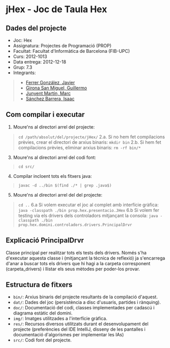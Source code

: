 jHex - Joc de Taula Hex
========

Dades del projecte
--------

* Joc:			Hex
* Assignatura:	Projectes de Programació (PROP)
* Facultat: 	Facultat d'Informàtica de Barcelona (FIB-UPC)
* Curs:			2012-1013
* Data entrega:	2012-12-18
* Grup: 		7.3
* Integrants:
> * [Ferrer González, Javier](mailto:javier.ferrer.gonzalez@est.fib.upc.edu)
> * [Girona San Miguel, Guillermo](mailto:guillermo.girona@est.fib.upc.edu)
> * [Junyent Martín, Marc](mailto:marc.junyent@est.fib.upc.edu)
> * [Sánchez Barrera, Isaac](mailto:isaac.sanchez.barrera@est.fib.upc.edu)


Com compilar i executar
--------

1. Moure'ns al directori arrel del projecte:
> ``cd /path/absolut/del/projecte/jHex/``
2.a. Si no hem fet compilacions prèvies, crear el directori de arxius binaris:
> ``mkdir bin``
2.b. Si hem fet compilacions prèvies, eliminar arxius binaris:
> ``rm -rf bin/*``
3. Moure'ns al directori arrel del codi font:
> ``cd src/``
4. Compilar incloent tots els fitxers java:
> ``javac -d ../bin $(find ./* | grep .java$)``
5. Moure'ns al directori arrel del del projecte:
> ``cd ..``
6.a Si volem executar el joc al complet amb interfície gràfica:
> ``java -classpath ./bin prop.hex.presentacio.JHex``
6.b Si volem fer testing via els drivers dels controladors mitjançant la consola:
> ``java -classpath ./bin prop.hex.domini.controladors.drivers.PrincipalDrvr``

Explicació PrincipalDrvr
--------

Classe principal per realitzar tots els tests dels drivers.
Només s'ha d'executar aquesta classe i (mitjançant la tècnica de reflexió) ja s'encarrega d'anar a buscar tots els
drivers que hi hagi a la carpeta corresponent (carpeta_drivers) i llistar els seus mètodes per poder-los provar.

Estructura de fitxers
--------

* ``bin/``:		Arxius binaris del projecte resultants de la compilació d'aquest.
* ``dat/``:		Dades del joc (persistència a disc d'usuaris, partides i rànquing).
* ``doc/``:		Documentació del codi, classes implementades per cadascú i diagrama estàtic del domini.
* ``img/``:		Imatges utilitzades a l'interfície gràfica.
* ``res/``:		Recursos diversos utilitzats durant el desenvolupament del projecte (preferències del IDE IntelliJ,
disseny de les pantalles i documentació d'algorismes per implementar les IAs)
* ``src/``:		Codi font del projecte.
